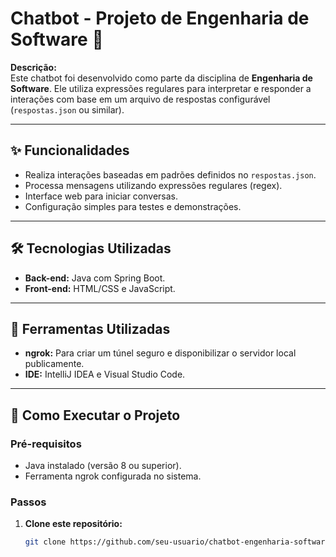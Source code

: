 # Chatbot - Projeto de Engenharia de Software 🤖

**Descrição:**  
Este chatbot foi desenvolvido como parte da disciplina de **Engenharia de Software**. Ele utiliza expressões regulares para interpretar e responder a interações com base em um arquivo de respostas configurável (`respostas.json` ou similar).

---

## ✨ Funcionalidades

- Realiza interações baseadas em padrões definidos no `respostas.json`.  
- Processa mensagens utilizando expressões regulares (regex).  
- Interface web para iniciar conversas.  
- Configuração simples para testes e demonstrações.

---

## 🛠️ Tecnologias Utilizadas

- **Back-end:** Java com Spring Boot.  
- **Front-end:** HTML/CSS e JavaScript.  

---

## 🔧 Ferramentas Utilizadas

- **ngrok:** Para criar um túnel seguro e disponibilizar o servidor local publicamente.  
- **IDE:** IntelliJ IDEA e Visual Studio Code.  

---

## 🚀 Como Executar o Projeto

### Pré-requisitos

- Java instalado (versão 8 ou superior).  
- Ferramenta ngrok configurada no sistema.  

### Passos

1. **Clone este repositório:**
   ```bash
   git clone https://github.com/seu-usuario/chatbot-engenharia-software.git
